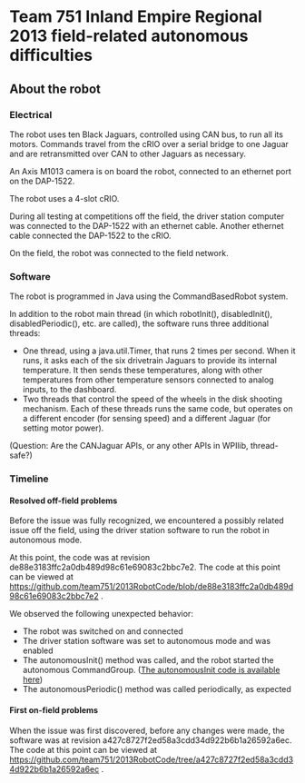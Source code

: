 # Team 751 Inland Empire Regional 2013 field-related autonomous difficulties #

## About the robot ##

### Electrical ###

The robot uses ten Black Jaguars, controlled using CAN bus, to run all its motors. Commands travel from the cRIO over a serial bridge to one Jaguar and are retransmitted over CAN to other Jaguars as necessary.

An Axis M1013 camera is on board the robot, connected to an ethernet port on the DAP-1522.

The robot uses a 4-slot cRIO.

During all testing at competitions off the field, the driver station computer was connected to the DAP-1522 with an ethernet cable. Another ethernet cable connected the DAP-1522 to the cRIO.

On the field, the robot was connected to the field network.

### Software ###

The robot is programmed in Java using the CommandBasedRobot system.

In addition to the robot main thread (in which robotInit(), disabledInit(), disabledPeriodic(), etc. are called), the software runs three additional threads:
* One thread, using a java.util.Timer, that runs 2 times per second. When it runs, it asks each of the six drivetrain Jaguars to provide its internal temperature. It then sends these temperatures, along with other temperatures from other temperature sensors connected to analog inputs, to the dashboard.
* Two threads that control the speed of the wheels in the disk shooting mechanism. Each of these threads runs the same code, but operates on a different encoder (for sensing speed) and a different Jaguar (for setting motor power).

(Question: Are the CANJaguar APIs, or any other APIs in WPIlib, thread-safe?)


### Timeline ###

#### Resolved off-field problems ####

Before the issue was fully recognized, we encountered a possibly related issue off the field, using the driver station software to run the robot in autonomous mode.

At this point, the code was at revision de88e3183ffc2a0db489d98c61e69083c2bbc7e2. The code at this point can be viewed at https://github.com/team751/2013RobotCode/blob/de88e3183ffc2a0db489d98c61e69083c2bbc7e2 .

We observed the following unexpected behavior:
 * The robot was switched on and connected
 * The driver station software was set to autonomous mode and was enabled
 * The autonomousInit() method was called, and the robot started the autonomous CommandGroup. ([The autonomousInit code is available here](https://github.com/team751/2013RobotCode/blob/de88e3183ffc2a0db489d98c61e69083c2bbc7e2/src/org/team751/Robot2013.java#L54))
 * The autonomousPeriodic() method was called periodically, as expected


#### First on-field problems ####

When the issue was first discovered, before any changes were made, the software was at revision a427c8727f2ed58a3cdd34d922b6b1a26592a6ec. The code at this point can be viewed at https://github.com/team751/2013RobotCode/tree/a427c8727f2ed58a3cdd34d922b6b1a26592a6ec .
